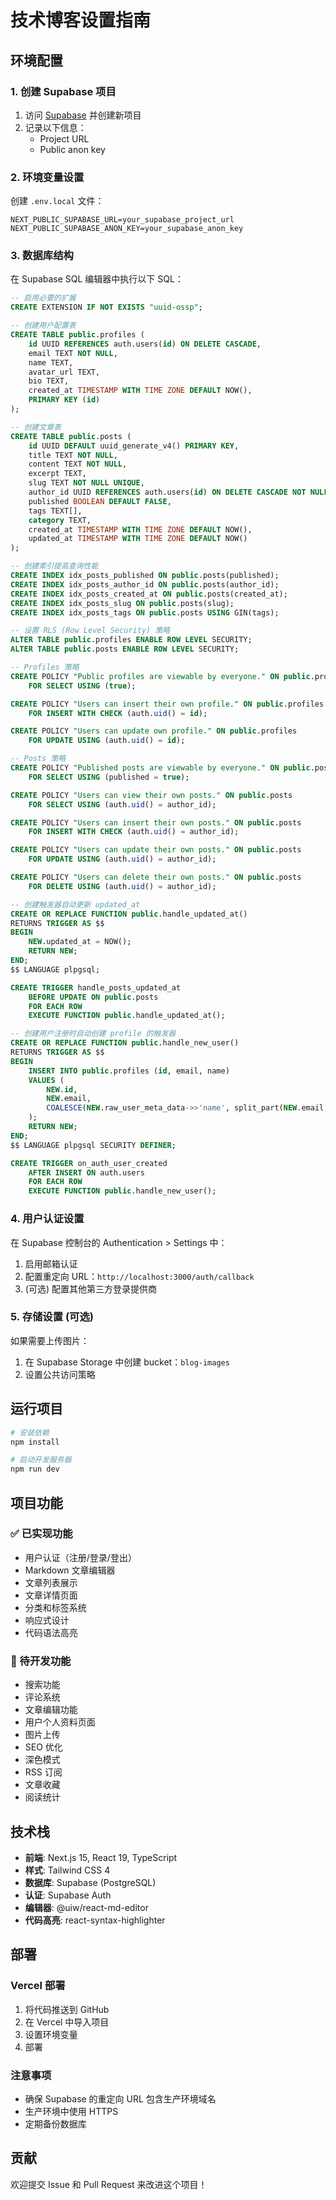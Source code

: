 # 技术博客设置指南

## 环境配置

### 1. 创建 Supabase 项目

1. 访问 [Supabase](https://supabase.com) 并创建新项目
2. 记录以下信息：
   - Project URL
   - Public anon key

### 2. 环境变量设置

创建 `.env.local` 文件：

```env
NEXT_PUBLIC_SUPABASE_URL=your_supabase_project_url
NEXT_PUBLIC_SUPABASE_ANON_KEY=your_supabase_anon_key
```

### 3. 数据库结构

在 Supabase SQL 编辑器中执行以下 SQL：

```sql
-- 启用必要的扩展
CREATE EXTENSION IF NOT EXISTS "uuid-ossp";

-- 创建用户配置表
CREATE TABLE public.profiles (
    id UUID REFERENCES auth.users(id) ON DELETE CASCADE,
    email TEXT NOT NULL,
    name TEXT,
    avatar_url TEXT,
    bio TEXT,
    created_at TIMESTAMP WITH TIME ZONE DEFAULT NOW(),
    PRIMARY KEY (id)
);

-- 创建文章表
CREATE TABLE public.posts (
    id UUID DEFAULT uuid_generate_v4() PRIMARY KEY,
    title TEXT NOT NULL,
    content TEXT NOT NULL,
    excerpt TEXT,
    slug TEXT NOT NULL UNIQUE,
    author_id UUID REFERENCES auth.users(id) ON DELETE CASCADE NOT NULL,
    published BOOLEAN DEFAULT FALSE,
    tags TEXT[],
    category TEXT,
    created_at TIMESTAMP WITH TIME ZONE DEFAULT NOW(),
    updated_at TIMESTAMP WITH TIME ZONE DEFAULT NOW()
);

-- 创建索引提高查询性能
CREATE INDEX idx_posts_published ON public.posts(published);
CREATE INDEX idx_posts_author_id ON public.posts(author_id);
CREATE INDEX idx_posts_created_at ON public.posts(created_at);
CREATE INDEX idx_posts_slug ON public.posts(slug);
CREATE INDEX idx_posts_tags ON public.posts USING GIN(tags);

-- 设置 RLS (Row Level Security) 策略
ALTER TABLE public.profiles ENABLE ROW LEVEL SECURITY;
ALTER TABLE public.posts ENABLE ROW LEVEL SECURITY;

-- Profiles 策略
CREATE POLICY "Public profiles are viewable by everyone." ON public.profiles
    FOR SELECT USING (true);

CREATE POLICY "Users can insert their own profile." ON public.profiles
    FOR INSERT WITH CHECK (auth.uid() = id);

CREATE POLICY "Users can update own profile." ON public.profiles
    FOR UPDATE USING (auth.uid() = id);

-- Posts 策略
CREATE POLICY "Published posts are viewable by everyone." ON public.posts
    FOR SELECT USING (published = true);

CREATE POLICY "Users can view their own posts." ON public.posts
    FOR SELECT USING (auth.uid() = author_id);

CREATE POLICY "Users can insert their own posts." ON public.posts
    FOR INSERT WITH CHECK (auth.uid() = author_id);

CREATE POLICY "Users can update their own posts." ON public.posts
    FOR UPDATE USING (auth.uid() = author_id);

CREATE POLICY "Users can delete their own posts." ON public.posts
    FOR DELETE USING (auth.uid() = author_id);

-- 创建触发器自动更新 updated_at
CREATE OR REPLACE FUNCTION public.handle_updated_at()
RETURNS TRIGGER AS $$
BEGIN
    NEW.updated_at = NOW();
    RETURN NEW;
END;
$$ LANGUAGE plpgsql;

CREATE TRIGGER handle_posts_updated_at
    BEFORE UPDATE ON public.posts
    FOR EACH ROW
    EXECUTE FUNCTION public.handle_updated_at();

-- 创建用户注册时自动创建 profile 的触发器
CREATE OR REPLACE FUNCTION public.handle_new_user()
RETURNS TRIGGER AS $$
BEGIN
    INSERT INTO public.profiles (id, email, name)
    VALUES (
        NEW.id,
        NEW.email,
        COALESCE(NEW.raw_user_meta_data->>'name', split_part(NEW.email, '@', 1))
    );
    RETURN NEW;
END;
$$ LANGUAGE plpgsql SECURITY DEFINER;

CREATE TRIGGER on_auth_user_created
    AFTER INSERT ON auth.users
    FOR EACH ROW
    EXECUTE FUNCTION public.handle_new_user();
```

### 4. 用户认证设置

在 Supabase 控制台的 Authentication > Settings 中：

1. 启用邮箱认证
2. 配置重定向 URL：`http://localhost:3000/auth/callback`
3. (可选) 配置其他第三方登录提供商

### 5. 存储设置 (可选)

如果需要上传图片：

1. 在 Supabase Storage 中创建 bucket：`blog-images`
2. 设置公共访问策略

## 运行项目

```bash
# 安装依赖
npm install

# 启动开发服务器
npm run dev
```

## 项目功能

### ✅ 已实现功能

- 用户认证（注册/登录/登出）
- Markdown 文章编辑器
- 文章列表展示
- 文章详情页面
- 分类和标签系统
- 响应式设计
- 代码语法高亮

### 🚧 待开发功能

- 搜索功能
- 评论系统
- 文章编辑功能
- 用户个人资料页面
- 图片上传
- SEO 优化
- 深色模式
- RSS 订阅
- 文章收藏
- 阅读统计

## 技术栈

- **前端**: Next.js 15, React 19, TypeScript
- **样式**: Tailwind CSS 4
- **数据库**: Supabase (PostgreSQL)
- **认证**: Supabase Auth
- **编辑器**: @uiw/react-md-editor
- **代码高亮**: react-syntax-highlighter

## 部署

### Vercel 部署

1. 将代码推送到 GitHub
2. 在 Vercel 中导入项目
3. 设置环境变量
4. 部署

### 注意事项

- 确保 Supabase 的重定向 URL 包含生产环境域名
- 生产环境中使用 HTTPS
- 定期备份数据库

## 贡献

欢迎提交 Issue 和 Pull Request 来改进这个项目！ 